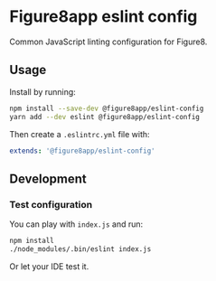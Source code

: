 # Figure8app eslint config

Common JavaScript linting configuration for Figure8.

## Usage

Install by running:

```bash
npm install --save-dev @figure8app/eslint-config
yarn add --dev eslint @figure8app/eslint-config
```

Then create a `.eslintrc.yml` file with:

```yaml
extends: '@figure8app/eslint-config'
```

## Development

### Test configuration

You can play with `index.js` and run:

```bash
npm install
./node_modules/.bin/eslint index.js
```

Or let your IDE test it.
